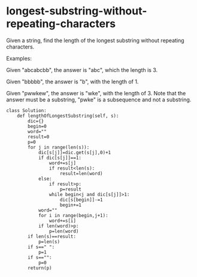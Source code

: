 # longest-substring-without-repeating-characters
Given a string, find the length of the longest substring without repeating characters.

Examples:

Given "abcabcbb", the answer is "abc", which the length is 3.

Given "bbbbb", the answer is "b", with the length of 1.

Given "pwwkew", the answer is "wke", with the length of 3. Note that the answer must be a substring, "pwke" is a subsequence and not a substring.

```
class Solution:
    def lengthOfLongestSubstring(self, s):
        dic={}
        begin=0
        word=""
        result=0
        p=0
        for j in range(len(s)):
            dic[s[j]]=dic.get(s[j],0)+1
            if dic[s[j]]==1:
                word+=s[j]
                if result<len(s):
                    result=len(word)
            else:
                if result>p:
                    p=result
                while begin<j and dic[s[j]]>1:
                    dic[s[begin]]-=1
                    begin+=1
            word=""
            for i in range(begin,j+1):
                word+=s[i]
            if len(word)>p:
                p=len(word)
        if len(s)==result:
            p=len(s)
        if s==" ":
            p=1
        if s=="":
            p=0
        return(p)

```
